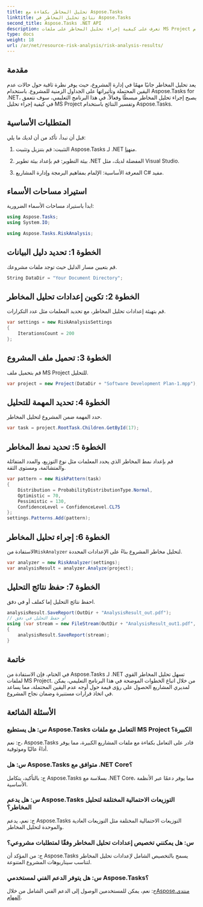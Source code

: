 ```yaml
---
title: تحليل المخاطر بكفاءة مع Aspose.Tasks
linktitle: نتائج تحليل المخاطر في Aspose.Tasks
second_title: Aspose.Tasks .NET API
description: تعرف على كيفية إجراء تحليل المخاطر على ملفات MS Project باستخدام Aspose.Tasks لـ .NET. تبسيط إدارة المشروع وتخفيف الشكوك بكفاءة.
type: docs
weight: 18
url: /ar/net/resource-risk-analysis/risk-analysis-results/
---
```

## مقدمة
يعد تحليل المخاطر جانبًا مهمًا في إدارة المشروع، حيث يوفر نظرة ثاقبة حول حالات عدم اليقين المحتملة وتأثيراتها على الجداول الزمنية للمشروع. باستخدام Aspose.Tasks for .NET، يصبح إجراء تحليل المخاطر مبسطًا وفعالاً. في هذا البرنامج التعليمي، سوف نتعمق في كيفية إجراء تحليل MS Project وتفسير النتائج باستخدام Aspose.Tasks.
## المتطلبات الأساسية
قبل أن نبدأ، تأكد من أن لديك ما يلي:
1.  التثبيت: قم بتنزيل وتثبيت Aspose.Tasks لـ .NET من[هنا](https://releases.aspose.com/tasks/net/).
   
2. بيئة التطوير: قم بإعداد بيئة تطوير .NET المفضلة لديك، مثل Visual Studio.
3. المعرفة الأساسية: الإلمام بمفاهيم البرمجة وإدارة المشاريع C# مفيد.

## استيراد مساحات الأسماء
ابدأ باستيراد مساحات الأسماء الضرورية:
```csharp
using Aspose.Tasks;
using System.IO;

using Aspose.Tasks.RiskAnalysis;
```
## الخطوة 1: تحديد دليل البيانات
قم بتعيين مسار الدليل حيث توجد ملفات مشروعك.
```csharp
String DataDir = "Your Document Directory";
```
## الخطوة 2: تكوين إعدادات تحليل المخاطر
قم بتهيئة إعدادات تحليل المخاطر، مع تحديد المعلمات مثل عدد التكرارات.
```csharp
var settings = new RiskAnalysisSettings
{
    IterationsCount = 200
};
```
## الخطوة 3: تحميل ملف المشروع
قم بتحميل ملف MS Project للتحليل.
```csharp
var project = new Project(DataDir + "Software Development Plan-1.mpp");
```
## الخطوة 4: تحديد المهمة للتحليل
حدد المهمة ضمن المشروع لتحليل المخاطر.
```csharp
var task = project.RootTask.Children.GetById(17);
```
## الخطوة 5: تحديد نمط المخاطر
قم بإعداد نمط المخاطر الذي يحدد المعلمات مثل نوع التوزيع، والمدد المتفائلة والمتشائمة، ومستوى الثقة.
```csharp
var pattern = new RiskPattern(task)
{
    Distribution = ProbabilityDistributionType.Normal,
    Optimistic = 70,
    Pessimistic = 130,
    ConfidenceLevel = ConfidenceLevel.CL75
};
settings.Patterns.Add(pattern);
```
## الخطوة 6: إجراء تحليل المخاطر
 الاستفادة من`RiskAnalyzer` لتحليل مخاطر المشروع بناءً على الإعدادات المحددة.
```csharp
var analyzer = new RiskAnalyzer(settings);
var analysisResult = analyzer.Analyze(project);
```
## الخطوة 7: حفظ نتائج التحليل
احفظ نتائج التحليل إما كملف أو في دفق.
```csharp
analysisResult.SaveReport(OutDir + "AnalysisResult_out.pdf");
// أو حفظ التحليل في دفق
using (var stream = new FileStream(OutDir + "AnalysisResult_out1.pdf", FileMode.Create))
{
    analysisResult.SaveReport(stream);
}
```

## خاتمة
في الختام، فإن الاستفادة من Aspose.Tasks لـ .NET تسهل تحليل المخاطر القوي لملفات MS Project. من خلال اتباع الخطوات الموضحة في هذا البرنامج التعليمي، يمكن لمديري المشاريع الحصول على رؤى قيمة حول أوجه عدم اليقين المحتملة، مما يساعد في اتخاذ قرارات مستنيرة وضمان نجاح المشروع.
## الأسئلة الشائعة
### س: هل يستطيع Aspose.Tasks التعامل مع ملفات MS Project الكبيرة؟
ج: نعم، Aspose.Tasks قادر على التعامل بكفاءة مع ملفات المشاريع الكبيرة، مما يوفر أداءً عاليًا وموثوقية.
### س: هل Aspose.Tasks متوافق مع .NET Core؟
ج: بالتأكيد، يتكامل Aspose.Tasks بسلاسة مع .NET Core، مما يوفر دعمًا عبر الأنظمة الأساسية.
### س: هل يدعم Aspose.Tasks التوزيعات الاحتمالية المختلفة لتحليل المخاطر؟
ج: نعم، يدعم Aspose.Tasks التوزيعات الاحتمالية المختلفة مثل التوزيعات العادية والموحدة لتحليل المخاطر.
### س: هل يمكنني تخصيص إعدادات تحليل المخاطر وفقًا لمتطلبات مشروعي؟
ج: من المؤكد أن Aspose.Tasks يسمح بالتخصيص الشامل لإعدادات تحليل المخاطر لتناسب سيناريوهات المشروع المتنوعة.
### س: هل يتوفر الدعم الفني لمستخدمي Aspose.Tasks؟
 ج: نعم، يمكن للمستخدمين الوصول إلى الدعم الفني الشامل من خلال[Aspose.منتدى المهام](https://forum.aspose.com/c/tasks/15).